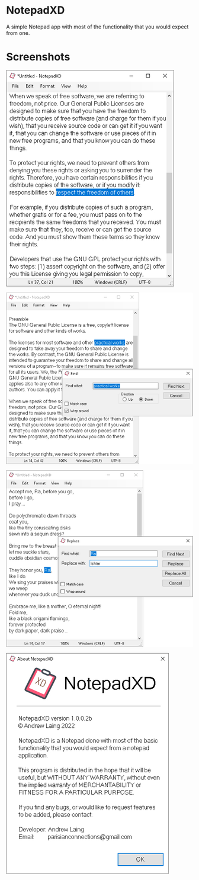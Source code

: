 # NotepadXD
A simple Notepad app with most of the functionality that you would expect from one.

# Screenshots
![Main User Interface](notepadXD_main.jpg)

![Find text functionality](notepadXD_find.jpg)

![Replace text functionality](notepadXD_replace.jpg)

![About Dialogue](notepadXD_about.jpg)
